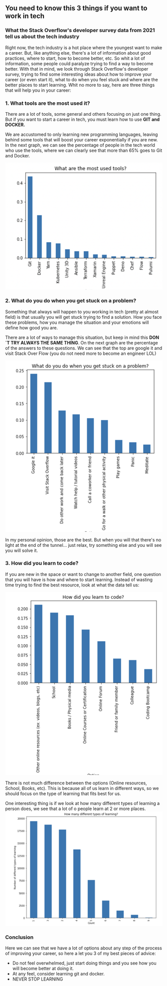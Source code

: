 ## You need to know this 3 things if you want to work in tech
### What the Stack Overflow's developer survey data from 2021 tell us about the tech industry

Right now, the tech industry is a hot place where the youngest want to make a career. But, like anything else, there's a lot of information about good practices, where to start, how to become better, etc. So whit a lot of information, some people could paralyze trying to find a way to become better.
With that in mind, we look through Stack Overflow's developer survey, trying to find some interesting ideas about how to improve your career (or even start it), what to do when you feel stuck and where are the better places to start learning.
Whit no more to say, here are three things that will help you in your career:

### 1. What tools are the most used it?

There are a lot of tools, some general and others focusing on just one thing. But if you want to start a career in tech, you must learn how to use **GIT and DOCKER.**

We are accustomed to only learning new programming languages, leaving behind some tools that will boost your career exponentially if you are new. In the next graph, we can see the percentage of people in the tech world who use the tools, where we can clearly see that more than 65% goes to Git and Docker.

![](/tools.png)

### 2. What do you do when you get stuck on a problem?

Something that always will happen to you working in tech (pretty at almost field) is that usually you will get stuck trying to find a solution. How you face these problems, how you manage the situation and your emotions will define how good you are. 

There are a lot of ways to manage this situation, but keep in mind this **DON´T TRY ALWAYS THE SAME THING**.
On the next graph are the percentage of the answers to these questions. We can see that the top are google it and visit Stack Over Flow (you do not need more to become an engineer LOL)

![](/stuck.png)


In  my personal opinion, those are the best. But when you will that there's no light at the end of the tunnel… just relax, try something else and you will see you will solve it.


### 3. How did you learn to code?

If you are new in the space or want to change to another field, one question that you will have is how and where to start learning. Instead of wasting time trying to find the best resource, look at what the data tell us:

![](/how_learn.png)

There is not much difference between the options (Online resources, School, Books, etc). This is because all of us learn in different ways, so we should focus on the type of learning that fits best for us.

One interesting thing is if we look at how many different types of learning a person does, we see that a lot of o people learn at 2 or more places.
![](/how_many.png)

### Conclusion 

Here we can see that we have a lot of options about any step of the process of improving your career, so here a let you 3 of my best pieces of advice:

- Do not feel overwhelmed, just start doing things and you see how you will become better at doing it. 
- At any feel, consider learning git and docker. 
- NEVER STOP LEARNING
